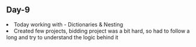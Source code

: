 ## Day-9

<li> Today working with - Dictionaries & Nesting
<li> Created few projects, bidding project was a bit hard, so had to follow a long and try to understand the logic behind it
